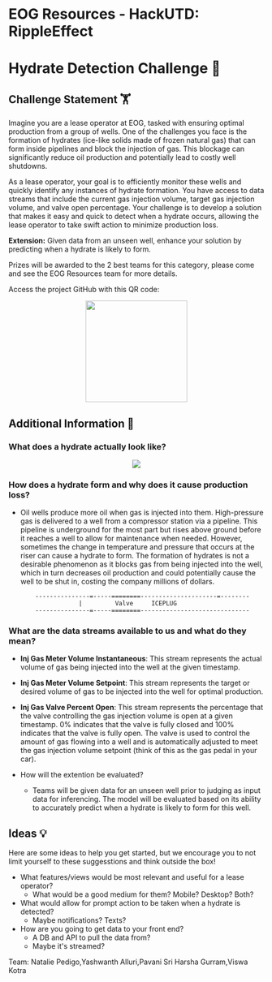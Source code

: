 # EOG Resources - HackUTD: RippleEffect

# Hydrate Detection Challenge 🧊

## Challenge Statement 🏋️
Imagine you are a lease operator at EOG, tasked with ensuring optimal production from a group of wells. One of the challenges you face is the formation of hydrates (ice-like solids made of frozen natural gas) that can form inside pipelines and block the injection of gas. This blockage can significantly reduce oil production and potentially lead to costly well shutdowns.
 
As a lease operator, your goal is to efficiently monitor these wells and quickly identify any instances of hydrate formation. You have access to data streams that include the current gas injection volume, target gas injection volume, and valve open percentage. Your challenge is to develop a solution that makes it easy and quick to detect when a hydrate occurs, allowing the lease operator to take swift action to minimize production loss. 
 
**Extension:** Given data from an unseen well, enhance your solution by predicting when a hydrate is likely to form.

Prizes will be awarded to the 2 best teams for this category, please come and see the EOG Resources team for more details.

Access the project GitHub with this QR code:

<div align=center>
    <img src="images/QR_CODE.png" height=200>
</div>

## Additional Information 📝
### What does a hydrate actually look like?
  <div align=center>
      <img src="images/hydrate_ex.jpeg">   
  </div>

### How does a hydrate form and why does it cause production loss?
  - Oil wells produce more oil when gas is injected into them. High-pressure gas is delivered to a well from a compressor station via a pipeline. This pipeline is underground for the most part but rises above ground before it reaches a well to allow for maintenance when needed. However, sometimes the change in temperature and pressure that occurs at the riser can cause a hydrate to form. The formation of hydrates is not a desirable phenomenon as it blocks gas from being injected into the well, which in turn decreases oil production and could potentially cause the well to be shut in, costing the company millions of dollars.

            ---------------=-----========---------------------=--------
                        |         Valve     ICEPLUG
            ---------------=-----========------------------------------

### What are the data streams available to us and what do they mean?
 - **Inj Gas Meter Volume Instantaneous**: This stream represents the actual volume of gas being injected into the well at the given timestamp.
- **Inj Gas Meter Volume Setpoint**: This stream represents the target or desired volume of gas to be injected into the well for optimal production. 
- **Inj Gas Valve Percent Open**: This stream represents the percentage that the valve controlling the gas injection volume is open at a given timestamp. 0% indicates that the valve is fully closed and 100% indicates that the valve is fully open. The valve is used to control the amount of gas flowing into a well and is automatically adjusted to meet the gas injection volume setpoint (think of this as the gas pedal in your car). 

- How will the extention be evaluated?
  - Teams will be given data for an unseen well prior to judging as input data for inferencing. The model will be evaluated based on its ability to accurately predict when a hydrate is likely to form for this well. 

## Ideas 💡
Here are some ideas to help you get started, but we encourage you to not limit yourself to these suggesstions and think outside the box!

- What features/views would be most relevant and useful for a lease operator?
  - What would be a good medium for them? Mobile? Desktop? Both?
- What would allow for prompt action to be taken when a hydrate is detected?
  - Maybe notifications? Texts?
- How are you going to get data to your front end? 
  - A DB and API to pull the data from?
  - Maybe it's streamed?
 
Team:  Natalie Pedigo,Yashwanth Alluri,Pavani Sri Harsha Gurram,Viswa Kotra
